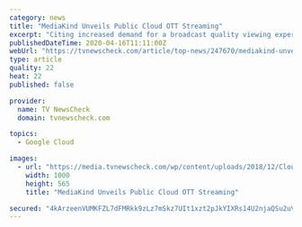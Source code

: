 ```yaml
---
category: news
title: "MediaKind Unveils Public Cloud OTT Streaming"
excerpt: "Citing increased demand for a broadcast quality viewing experience on channels offered over the top, MediaKind has teamed with Google Cloud to launch a software-as-a-service version of its Aquila end-to-end streaming solution. The new service enables MediaKind customers to launch OTT services rapidly without compromising on quality of viewing ..."
publishedDateTime: 2020-04-16T11:11:00Z
webUrl: "https://tvnewscheck.com/article/top-news/247670/mediakind-unveils-public-cloud-ott-streaming/"
type: article
quality: 22
heat: 22
published: false

provider:
  name: TV NewsCheck
  domain: tvnewscheck.com

topics:
  - Google Cloud

images:
  - url: "https://media.tvnewscheck.com/wp/content/uploads/2018/12/Cloud_cord.jpg"
    width: 1000
    height: 565
    title: "MediaKind Unveils Public Cloud OTT Streaming"

secured: "4kArzeenVUMKFZL7dFMRkk9zLz7mSkz7UIt1xzt2pJkYIXRs14U2njaQSu2uVSOTWFBUfC3wLFBVoIl99OhgW0J2ACfzbFKxrJysO4HFnLqN3/6lAK15DPTIou4iWafDUpk03CKqIP4zsATo3cyKiu/iO5CQOJQ5/P0YKit790/4ws0ZylUEcsyjs6yTfi8tZXTZ7n98ANT0Hf/JAvxN3cJx2+v2lav5EX+j4J+4DTJMMo9TRHhmommDxBsiDZAEIb/ASGreIUCD6tL/+J+wEdc/9caTWCH9Wzl0oFuMBtU9sSUaq8IU+sW96vqhVRVhaSoR39k9xMz5nvc4dori7XEfnxe/gHBZmk9c+5CTATeIcYmG1fOV0/PertnIJHB05MCLNM3S1HZl0uoocg7i5/AzkTjzVtnYj0cZfXMGwwD3CzP6hfK0XFdDWkSHtU5iy6hrQed7LTVQMMpbW8C1rzxGX07BbU1ic3l4HgXm3sc=;qdDmNnZt5JFxmCtc/t03Jw=="
---
```


